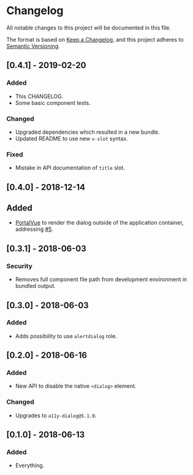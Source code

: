 # Changelog

All notable changes to this project will be documented in this file.

The format is based on [Keep a Changelog](https://keepachangelog.com/en/1.0.0/),
and this project adheres to [Semantic Versioning](https://semver.org/spec/v2.0.0.html).

## [0.4.1] - 2019-02-20

### Added
- This CHANGELOG.
- Some basic component tests.

### Changed
- Upgraded dependencies which resulted in a new bundle.
- Updated README to use new `v-slot` syntax.

### Fixed
- Mistake in API documentation of `title` slot.

## [0.4.0] - 2018-12-14

## Added
- [PortalVue](https://github.com/LinusBorg/portal-vue) to render the dialog outside of the application container, addressing [#5](https://github.com/morkro/vue-a11y-dialog/issues/5).

## [0.3.1] - 2018-06-03

### Security
- Removes full component file path from development environment in bundled output.

## [0.3.0] - 2018-06-03

### Added
- Adds possibility to use `alertdialog` role.

## [0.2.0] - 2018-06-16

### Added
- New API to disable the native `<dialog>` element.

### Changed
- Upgrades to `a11y-dialog@5.1.0`.

## [0.1.0] - 2018-06-13

### Added
- Everything.
